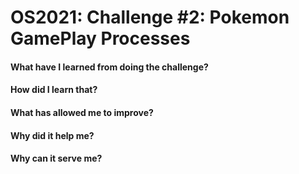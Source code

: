 # OS2021: Challenge #2: Pokemon GamePlay Processes

#### What have I learned from doing the challenge?
#### How did I learn that?
#### What has allowed me to improve?
#### Why did it help me?
#### Why can it serve me?
